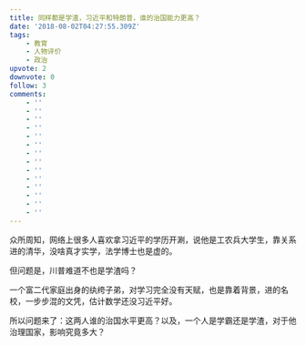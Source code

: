 ```yaml
---
title: 同样都是学渣，习近平和特朗普，谁的治国能力更高？
date: '2018-08-02T04:27:55.309Z'
tags:
    - 教育
    - 人物评价
    - 政治
upvote: 2
downvote: 0
follow: 3
comments:
    - ''
    - ''
    - ''
    - ''
    - ''
    - ''
    - ''
    - ''
    - ''
    - ''
    - ''
    - ''
    - ''
    - ''
---
```


众所周知，网络上很多人喜欢拿习近平的学历开涮，说他是工农兵大学生，靠关系进的清华，没啥真才实学，法学博士也是虚的。

  

但问题是，川普难道不也是学渣吗？

一个富二代家庭出身的纨绔子弟，对学习完全没有天赋，也是靠着背景，进的名校，一步步混的文凭，估计数学还没习近平好。

  

所以问题来了：这两人谁的治国水平更高？以及，一个人是学霸还是学渣，对于他治理国家，影响究竟多大？
